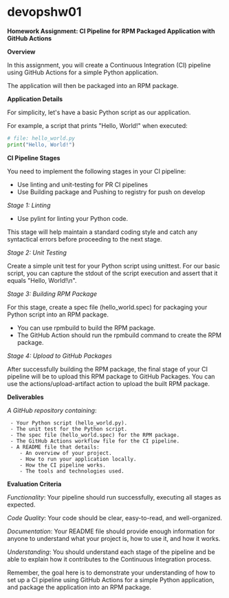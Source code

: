 # devopshw01

**Homework Assignment: CI Pipeline for RPM Packaged Application with GitHub Actions**

**Overview**

In this assignment, you will create a Continuous Integration (CI) pipeline using GitHub Actions for a simple Python application. 

The application will then be packaged into an RPM package.

**Application Details**

For simplicity, let's have a basic Python script as our application. 

For example, a script that prints "Hello, World!" when executed:

```python
# file: hello_world.py
print("Hello, World!")
```

**CI Pipeline Stages**

You need to implement the following stages in your CI pipeline:

- Use linting and unit-testing for PR CI pipelines
- Use Building package and Pushing to registry for push on develop

_Stage 1: Linting_

- Use pylint for linting your Python code.

This stage will help maintain a standard coding style and catch any syntactical errors before proceeding to the next stage.


_Stage 2: Unit Testing_

Create a simple unit test for your Python script using unittest. 
For our basic script, you can capture the stdout of the script execution and assert that it equals "Hello, World!\n".

_Stage 3: Building RPM Package_

For this stage, create a spec file (hello_world.spec) for packaging your Python script into an RPM package. 
 - You can use rpmbuild to build the RPM package.
 - The GitHub Action should run the rpmbuild command to create the RPM package.

_Stage 4: Upload to GitHub Packages_

After successfully building the RPM package, the final stage of your CI pipeline will be to upload this RPM package to GitHub Packages. 
You can use the actions/upload-artifact action to upload the built RPM package.

**Deliverables**

_A GitHub repository containing_:

     - Your Python script (hello_world.py).
     - The unit test for the Python script.
     - The spec file (hello_world.spec) for the RPM package.
     - The GitHub Actions workflow file for the CI pipeline.
     - A README file that details:
        - An overview of your project.
        - How to run your application locally.
        - How the CI pipeline works.
        - The tools and technologies used.

**Evaluation Criteria**

_Functionality_: Your pipeline should run successfully, executing all stages as expected.

_Code Quality_: Your code should be clear, easy-to-read, and well-organized.

_Documentation_: Your README file should provide enough information for anyone to understand what your project is, how to use it, and how it works.

_Understanding_: You should understand each stage of the pipeline and be able to explain how it contributes to the Continuous Integration process.

Remember, the goal here is to demonstrate your understanding of how to set up a CI pipeline using GitHub Actions for a simple Python application, and package the application into an RPM package.

